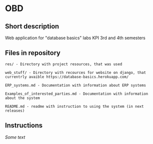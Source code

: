 # OBD

## Short description 

Web application for "database basics" labs KPI 3rd and 4th semesters


## Files in repository

    res/ - Directory with project resources, that was used

    web_stuff/ - Directory with recources for website on django, that currentrly avaible https://database-basics.herokuapp.com/

    ERP_systems.md - Documentation with information about ERP systems

    Examples_of_interested_parties.md - Documentation with information about the system

    README.md - readme with instruction to using the system (in next releases)

## Instructions

*Some text*
